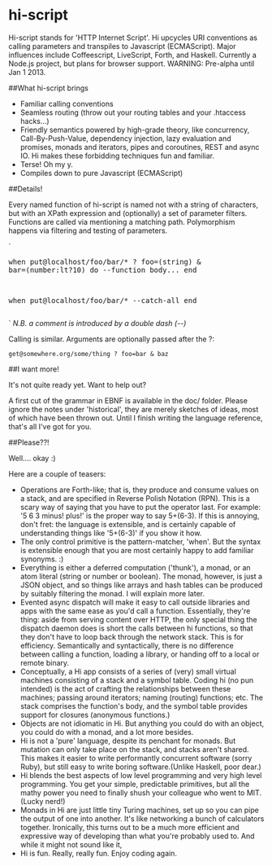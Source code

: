 hi-script
=========

Hi-script stands for 'HTTP Internet Script'.  Hi upcycles URI conventions as calling parameters and transpiles to Javascript (ECMAScript). Major influences include Coffeescript, LiveScript, Forth, and Haskell. Currently a Node.js project, but plans for browser support.  WARNING: Pre-alpha until Jan 1 2013. 



##What hi-script brings

 - Familiar calling conventions
 - Seamless routing (throw out your routing tables and your .htaccess hacks...)
 - Friendly semantics powered by high-grade theory, like concurrency, Call-By-Push-Value, dependency injection, lazy evaluation and promises, monads and iterators, pipes and coroutines, REST and async IO. Hi makes these forbidding techniques fun and familiar. 
 - Terse! Oh my y.
 - Compiles down to pure Javascript (ECMAScript) 

##Details!

Every named function of hi-script is named not with a string of characters, but with an XPath expression and (optionally) a set of parameter filters. Functions are called via mentioning a matching path. Polymorphism happens via filtering and testing of parameters.

`<pre>when put@localhost/foo/bar/* ? foo=(string) & bar=(number:lt?10) do 
 --function body...
end

when put@localhost/foo/bar/* 
 --catch-all
end</pre>`
_N.B. a comment is introduced by a double dash (--)_

Calling is similar. Arguments are optionally passed after the ?:


`get@somewhere.org/some/thing ? foo=bar & baz`

##I want more! 

It's not quite ready yet. Want to help out? 

A first cut of the grammar in EBNF is available in the doc/ folder. Please
ignore the notes under 'historical', they are merely sketches of ideas, most of
which have been thrown out. Until I finish writing the language reference,
that's all I've got for you. 

##Please??!

Well.... okay :)

Here are a couple of teasers:

 - Operations are Forth-like; that is, they produce and consume values on a stack, and are specified in Reverse Polish Notation (RPN). This is a scary way of saying that you have to put the operator last. For example: '5 6 3 minus! plus!' is the proper way to say 5+(6-3). If this is annoying, don't fret: the language is extensible, and is certainly capable of understanding things like '5+(6-3)' if you show it how. 
 - The only control primitive is the pattern-matcher, 'when'. But the syntax is extensible enough that you are most certainly happy to add familiar synonyms. :)
 - Everything is either a deferred computation ('thunk'), a monad, or an atom literal (string or number or boolean). The monad, however, is just a JSON object, and so things like arrays and hash tables can be produced by suitably filtering the monad. I will explain more later.
 - Evented async dispatch will make it easy to call outside libraries and apps with the same ease as you'd call a function. Essentially, they're thing: aside from serving content over HTTP, the only special thing the dispatch daemon does is short the calls between hi functions, so that they don't have to loop back through the network stack. This is for efficiency. Semantically and syntactically, there is no difference between calling a function, loading a library, or handing off to a local or remote binary. 
 - Conceptually, a Hi app consists of a series of (very) small virtual machines consisting of a stack and a symbol table. Coding hi (no pun intended) is the act of crafting the relationships between these machines; passing around iterators; naming (routing) functions; etc. The stack comprises the function's body, and the symbol table provides support for closures (anonymous functions.)
 - Objects are not idiomatic in Hi. But anything you could do with an object, you could do with a monad, and a lot more besides.
 - Hi is not a 'pure' language, despite its penchant for monads. But mutation can only take place on the stack, and stacks aren't shared. This makes it easier to write performantly concurrent software (sorry Ruby), but still easy to write boring software.(Unlike Haskell, poor dear.) 
 - Hi blends the best aspects of low level programming and very high level programming. You get your simple, predictable primitives, but all the mathy power you need to finally shush your colleague who went to MIT. (Lucky nerd!) 
 - Monads in Hi are just little tiny Turing machines, set up so you can pipe the output of one into another. It's like networking a bunch of calculators together. Ironically, this turns out to be a much more efficient and expressive way of developing than what you're probably used to. And while it might not sound like it,
 - Hi is fun. Really, really fun. Enjoy coding again. 








